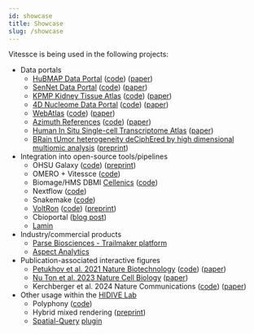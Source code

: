 ```yaml
---
id: showcase
title: Showcase
slug: /showcase
---
```


Vitessce is being used in the following projects:

* Data portals  
  * [HuBMAP Data Portal](https://portal.hubmapconsortium.org/) ([code](https://github.com/hubmapconsortium/portal-ui)) ([paper](https://doi.org/10.1038/s41586-019-1629-x))  
  * [SenNet Data Portal](https://data.sennetconsortium.org/) ([code](https://github.com/sennetconsortium/portal-ui)) ([paper](https://doi.org/10.1038/s43587-022-00326-5))  
  * [KPMP Kidney Tissue Atlas](https://atlas.kpmp.org/) ([code](https://github.com/KPMP/hydra-web)) ([paper](https://doi.org/10.1016/j.kint.2020.08.039))
  * [4D Nucleome Data Portal](https://data.4dnucleome.org/) ([code](https://github.com/4dn-dcic/fourfront)) ([paper](https://doi.org/10.1038/s41467-022-29697-4))  
  * [WebAtlas](https://developmental.cellatlas.io/webatlas) ([code](https://github.com/haniffalab/webatlas-app)) ([paper](https://doi.org/10.1101/2023.05.19.541329))  
  * [Azimuth References](https://azimuth.hubmapconsortium.org/references/) ([code](https://github.com/satijalab/azimuth_website)) ([paper](https://doi.org/10.1016/j.cell.2021.04.048))
  * [Human In Situ Single-cell Transcriptome Atlas](https://kbds.re.kr/hissta/) ([paper](https://doi.org/10.1093/bioinformatics/btaf142))
  * [BRain tUmor heterogeneity deCiphEred by high dimensional multiomic analysis](https://www.bruce.parkerici.org/pages/visualization.html) ([preprint](https://doi.org/10.1101/2025.03.12.642624))
* Integration into open-source tools/pipelines
  * OHSU Galaxy ([code](https://github.com/ohsu-comp-bio/scimap_phenotyping)) ([preprint](https://www.biorxiv.org/content/10.1101/2022.08.18.504436v2.full))  
  * OMERO \+ Vitessce ([code](https://github.com/NFDI4BIOIMAGE/omero-vitessce))  
  * Biomage/HMS DBMI [Cellenics](https://github.com/hms-dbmi-cellenics) ([code](https://github.com/biomage-org/ui))  
  * Nextflow ([code](https://github.com/FloWuenne/nextflow_custom_containers))  
  * Snakemake ([code](https://github.com/keller-mark/vitessce-snakemake))  
  * [VoltRon](http://bioinformatics.mdc-berlin.de/VoltRon/interactive.html#Vitessce) ([code](https://github.com/BIMSBbioinfo/VoltRon)) ([preprint](https://doi.org/10.1101/2023.12.15.571667))
  * Cbioportal ([blog post](https://www.thehyve.nl/articles/single-cell-data-visualisation-in-cbioportal))
  * [Lamin](https://docs.lamin.ai/vitessce)
* Industry/commercial products  
  * [Parse Biosciences \- Trailmaker platform](https://www.parsebiosciences.com/data-analysis/)  
  * [Aspect Analytics](https://www.aspect-analytics.com/)  
* Publication-associated interactive figures  
  * [Petukhov et al. 2021 Nature Biotechnology](https://github.com/kharchenkolab/BaysorAnalysis/tree/master?tab=readme-ov-file#visualization-of-the-results) ([code](https://github.com/kharchenkolab/BaysorAnalysis/tree/68f568d1c056708d474aeea3f28bbe083ccb6e4c#visualization-of-the-results)) ([paper](https://doi.org/10.1038/s41587-021-01044-w))  
  * [Nu Ton et al. 2023 Nature Cell Biology](https://marionilab.github.io/RabbitGastrulation2022/#explore) ([paper](https://doi.org/10.1038/s41556-023-01174-0))  
  * Kerchberger et al. 2024 Nature Communications ([code](https://github.com/cancerbits/Kirchberger_Shoeb2024_neut?tab=readme-ov-file#interactive-data-exploration)) ([paper](https://doi.org/10.1038/s41467-024-45802-1))  
* Other usage within the [HIDIVE Lab](https://hidivelab.org/)
  * Polyphony ([code](https://github.com/scPolyphony/polyphony-vis))  
  * Hybrid mixed rendering ([preprint](https://osf.io/preprints/osf/zka2j))  
  * [Spatial-Query](https://github.com/ShaokunAn/Spatial-Query) [plugin](https://github.com/vitessce/vitessce-python/blob/main/vitessce/widget_plugins/spatial_query.py)
